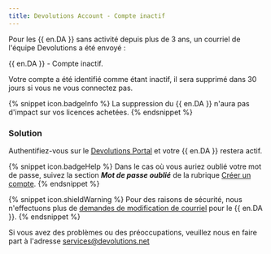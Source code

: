 ```yaml
---
title: Devolutions Account - Compte inactif
---
```

Pour les {{ en.DA }} sans activité depuis plus de 3 ans, un courriel de l'équipe Devolutions a été envoyé :  

{{ en.DA }} - Compte inactif.  

Votre compte a été identifié comme étant inactif, il sera supprimé dans 30 jours si vous ne vous connectez pas.  

{% snippet icon.badgeInfo %}
La suppression du {{ en.DA }} n'aura pas d'impact sur vos licences achetées.
{% endsnippet %} 

### Solution

Authentifiez-vous sur le [Devolutions Portal](https://portal.devolutions.com/) et votre {{ en.DA }} restera actif.  

{% snippet icon.badgeHelp %}
Dans le cas où vous auriez oublié votre mot de passe, suivez la section ***Mot de passe oublié*** de la rubrique [Créer un compte](/fr/cloud/devolutions-account/create-devolutions-account/#password).
{% endsnippet %} 

{% snippet icon.shieldWarning %}
Pour des raisons de sécurité, nous n'effectuons plus de [demandes de modification de courriel](/fr/cloud/devolutions-account/change-account-email/) pour le {{ en.DA }}.
{% endsnippet %} 

Si vous avez des problèmes ou des préoccupations, veuillez nous en faire part à l'adresse [services@devolutions.net](mailto:service@devolutions.net)